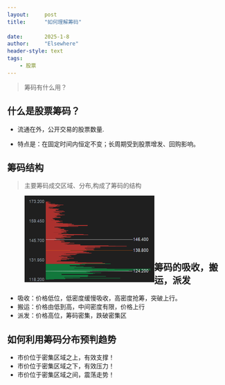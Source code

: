 ```yaml
---
layout: 	post
title: 		"如何理解筹码"

date:       2025-1-8
author: 	"Elsewhere"
header-style: text
tags:
    - 股票
---
```


> 筹码有什么用？



##  什么是股票筹码？

- 流通在外，公开交易的股票数量.

- 特点是：在固定时间内恒定不变；长周期受到股票增发、回购影响。

  

## 筹码结构

> 主要筹码成交区域、分布,构成了筹码的结构
>
> <img src="/img/2025/01-08-11/1.png" width = "300" height = "200"  align=left />

<br><br><br><br><br><br><br>

## 筹码的吸收，搬运，派发

- 吸收：价格低位，低密度缓慢吸收，高密度抢筹，突破上行。
- 搬运：价格由低到高，中间密度有限，价格上行
- 派发：价格高位，筹码密集，跌破密集区



## 如何利用筹码分布预判趋势

- 市价位于密集区域之上，有效支撑！
- 市价位于密集区域之下，有效压力！
- 市价位于密集区域之间，震荡走势！



